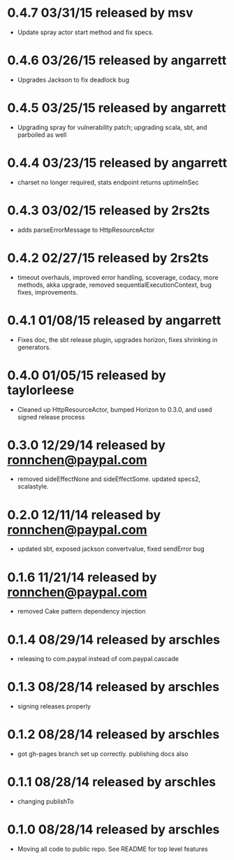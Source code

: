 
# 0.4.7 03/31/15 released by msv
* Update spray actor start method and fix specs.

# 0.4.6 03/26/15 released by angarrett
* Upgrades Jackson to fix deadlock bug

# 0.4.5 03/25/15 released by angarrett
* Upgrading spray for vulnerability patch; upgrading scala, sbt, and parboiled as well

# 0.4.4 03/23/15 released by angarrett
* charset no longer required, stats endpoint returns uptimeInSec

# 0.4.3 03/02/15 released by 2rs2ts
* adds parseErrorMessage to HttpResourceActor

# 0.4.2 02/27/15 released by 2rs2ts
* timeout overhauls, improved error handling, scoverage, codacy, more methods, akka upgrade, removed sequentialExecutionContext, bug fixes, improvements.

# 0.4.1 01/08/15 released by angarrett
* Fixes doc, the sbt release plugin, upgrades horizon, fixes shrinking in generators.

# 0.4.0 01/05/15 released by taylorleese
* Cleaned up HttpResourceActor, bumped Horizon to 0.3.0, and used signed release process

# 0.3.0 12/29/14 released by ronnchen@paypal.com
* removed sideEffectNone and sideEffectSome. updated specs2, scalastyle. 

# 0.2.0 12/11/14 released by ronnchen@paypal.com
* updated sbt, exposed jackson convertvalue, fixed sendError bug

# 0.1.6 11/21/14 released by ronnchen@paypal.com
* removed Cake pattern dependency injection

# 0.1.4 08/29/14 released by arschles
* releasing to com.paypal instead of com.paypal.cascade

# 0.1.3 08/28/14 released by arschles
* signing releases properly

# 0.1.2 08/28/14 released by arschles
* got gh-pages branch set up correctly. publishing docs also

# 0.1.1 08/28/14 released by arschles
* changing publishTo

# 0.1.0 08/28/14 released by arschles
* Moving all code to public repo. See README for top level features
